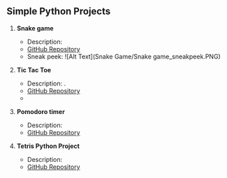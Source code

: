 ## Simple Python Projects

1. **Snake game**
   - Description: 
   - [GitHub Repository](https://github.com/lberoggi/simple-python-projects/blob/a1933c865473b07f9afd41aa6afceea27a0d83df/snake%20game.py)
   - Sneak peek:
     ![Alt Text](Snake Game/Snake game_sneakpeek.PNG)


2. **Tic Tac Toe**
   - Description: .
   - [GitHub Repository](https://github.com/lberoggi/simple-python-projects/blob/a1933c865473b07f9afd41aa6afceea27a0d83df/snake%20game.py)
   - 

3. **Pomodoro timer**
   - Description:
   - [GitHub Repository](link-to-repo)

4. **Tetris Python Project**
   - Description: 
   - [GitHub Repository](link-to-repo)
